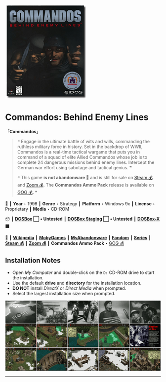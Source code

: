 ![](Thumbnail.png "application-thumbnail")

# Commandos: Behind Enemy Lines

「**Commandos**」

> ❝ Engage in the ultimate battle of wits and wills, commanding the ruthless military force in history. Set in the backdrop of WWII, Commandos is a real-time tactical wargame that puts you in command of a squad of elite Allied Commandos whose job is to complete 24 dangerous missions behind enemy lines. Intercept the German war effort using sabotage and tactical genius. ❞
>
> ❝ This game **is not abandonware 🚫** and is still for sale on [Steam 💰](https://store.steampowered.com/app/6800/Commandos_Behind_Enemy_Lines/) and [Zoom 💰](https://www.zoom-platform.com/product/commandos-behind-enemy-lines). The **Commandos Ammo Pack** release is available on [GOG 💰](https://www.gog.com/en/game/commandos_ammo_pack). ❞
>

📌 ┃ **Year** ‣ 1998 ┃ **Genre** ‣ Strategy ┃ **Platform** ‣ Windows 9x ┃ **License** ‣ Proprietary ┃ **Media** ‣ CD-ROM 

📦 ┃ **[DOSBox](https://www.dosbox.com/) ⬜ • Untested** ┃ **[DOSBox Staging](https://dosbox-staging.github.io/) ⬜ • Untested** ┃ **[DOSBox-X](https://dosbox-x.com/) 🟩** 

📎 ┃ **[Wikipedia](https://en.wikipedia.org/wiki/Commandos:_Behind_Enemy_Lines)** ┃ **[MobyGames](https://www.mobygames.com/game/976/commandos-behind-enemy-lines/)** ┃ **[MyAbandonware](https://www.myabandonware.com/game/commandos-behind-enemy-lines-d4i)** ┃ **[Fandom](https://commandos.fandom.com/wiki/Commandos:_Behind_Enemy_Lines)** ┃ **[Series](https://en.wikipedia.org/wiki/Commandos_(series))** ┃ **[Steam 💰](https://store.steampowered.com/app/6800/Commandos_Behind_Enemy_Lines/)** ┃ **[Zoom 💰](https://www.zoom-platform.com/product/commandos-behind-enemy-lines)** ┃ **Commandos Ammo Pack** ‣ [GOG 💰](https://www.gog.com/en/game/commandos_ammo_pack) 

## Installation Notes
- Open *My Computer* and double-click on the `D:` CD-ROM drive to start the installation.
- Use the default **drive** and **directory** for the installation location.
- **DO NOT** install *DirectX* or *Direct Media* when prompted.
- Select the largest installation size when prompted.

![](Montage.png "Commandos: Behind Enemy Lines")

---

